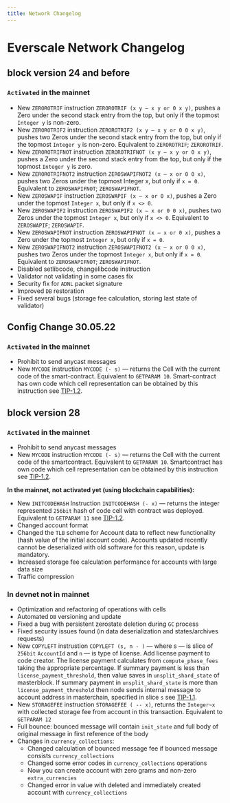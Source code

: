 ```yaml
---
title: Network Changelog
---
```


# Everscale Network Changelog

## block version 24 and before

### `Activated` in the mainnet

- New `ZEROROTRIF` instruction
  `ZEROROTRIF (x y – x y or 0 x y)`, pushes a Zero under the second stack entry from the top, but only if the topmost `Integer y` is non-zero.
- New `ZEROROTRIF2` instruction
  `ZEROROTRIF2 (x y – x y or 0 0 x y)`, pushes two Zeros under the second stack entry from the top, but only if the topmost `Integer y` is non-zero. Equivalent to `ZEROROTRIF`; `ZEROROTRIF`.
- New `ZEROROTRIFNOT` instruction
  `ZEROROTRIFNOT (x y – x y or 0 x y)`, pushes a Zero under the second stack entry from the top, but only if the topmost `Integer y` is zero.
- New `ZEROROTRIFNOT2` instruction
  `ZEROSWAPIFNOT2 (x – x or 0 0 x)`, pushes two Zeros under the topmost Integer x, but only if `x = 0`. Equivalent to `ZEROSWAPIFNOT`; `ZEROSWAPIFNOT`.
- New `ZEROSWAPIF` instruction
  `ZEROSWAPIF (x – x or 0 x)`, pushes a Zero under the topmost `Integer x`, but only if `x <> 0`.
- New `ZEROSWAPIF2` instruction
  `ZEROSWAPIF2 (x – x or 0 0 x)`, pushes two Zeros under the topmost `Integer x`, but only if `x <> 0`. Equivalent to `ZEROSWAPIF`; `ZEROSWAPIF`.
- New `ZEROSWAPIFNOT` instruction
  `ZEROSWAPIFNOT (x – x or 0 x)`, pushes a Zero under the topmost `Integer x`, but only if `x = 0`.
- New `ZEROSWAPIFNOT2` instruction
  `ZEROSWAPIFNOT2 (x – x or 0 0 x)`, pushes two Zeros under the topmost `Integer x`, but only if `x = 0`. Equivalent to `ZEROSWAPIFNOT`; `ZEROSWAPIFNOT`.
- Disabled setlibcode, changelibcode instruction
- Validator not validating in some cases fix
- Security fix for `ADNL` packet signature
- Improved `DB` restoration
- Fixed several bugs (storage fee calculation, storing last state of validator)

## Config Change 30.05.22

### `Activated` in the mainnet

- Prohibit to send anycast messages
- New `MYCODE` instruction
  `MYCODE (- s)` — returns the Cell with the current code of the smart-contract. Equivalent to `GETPARAM 10`. Smart-contract has own code which cell representation can be obtained by this instruction see [TIP-1.2](standard/TIP-1/2.md).

## block version 28

### `Activated` in the mainnet

- Prohibit to send anycast messages
- New `MYCODE` instruction
  `MYCODE (- s)` — returns the Cell with the current code of the smartcontract. Equivalent to `GETPARAM 10`. Smartcontract has own code which cell representation can be obtained by this instruction see [TIP-1.2](standard/TIP-1/2.md).

**In the mainnet, not activated yet (using blockchain capabilities):**

- New `INITCODEHASH` Instruction
  `INITCODEHASH (- x)` — returns the integer represented `256bit` hash of code cell with contract was deployed. Equivalent to `GETPARAM 11` see [TIP-1.2](standard/TIP-1/2.md).
- Changed account format
- Changed the `TLB` scheme for Account data to reflect new functionality (hash value of the initial account code). Accounts updated recently cannot be deserialized with old software for this reason, update is mandatory.
- Increased storage fee calculation performance for accounts with large data size
- Traffic compression

### In devnet not in mainnet

- Optimization and refactoring of operations with cells
- Automated `DB` versioning and update
- Fixed a bug with persistent zerostate deletion during `GC` process
- Fixed security issues found (in data deserialization and states/archives requests)
- New `COPYLEFT` instrustion
  `COPYLEFT (s, n - )` — where s — is slice of `256bit` `AccountId` and `n` — is type of license. Add license payment to code creator. The license payment calculates from `compute_phase_fees` taking the appropriate percentage. If summary payment is less than `license_payment_threshold`, then value saves in `unsplit_shard_state` of masterblock. If summary payment in `unsplit_shard_state` is more than `license_payment_threshold` then node sends internal message to account address in masterchain, specified in slice `s`  see [TIP-1.1](standard/TIP-1/1.md).
- New `STORAGEFEE` instruction
  `STORAGEFEE ( -- x)`, returns the `Integer~x` with collected storage fee from account in this transaction. Equivalent to `GETPARAM 12`
- Full bounce: bounced message will contain `init_state` and full body of original message in first reference of the body
- Changes in `currency_collections`:
    - Changed calculation of bounced message fee if bounced message consists `currency_collections`
    - Changed some error codes in `currency_collections` operations
    - Now you can create account with zero grams and non-zero `extra_currencies`
    - Changed error in value with deleted and immediately created account with `currency_collections`
